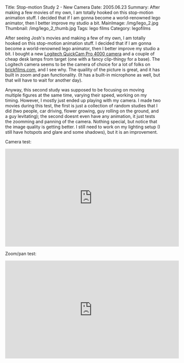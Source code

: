 Title: Stop-motion Study 2 - New Camera
Date: 2005.06.23
Summary: After making a few movies of my own, I am totally hooked on this stop-motion animation stuff. I decided that if I am gonna become a world-renowned lego animator, then I better improve my studio a bit.
MainImage: /img/lego_2.jpg
Thumbnail: /img/lego_2_thumb.jpg
Tags: lego films
Category: legofilms

After seeing Josh's movies and making a few of my own, I am totally hooked on this stop-motion animation stuff. I decided that if I am gonna become a world-renowned lego animator, then I better improve my studio a bit. I bought a new [Logitech QuickCam Pro 4000 camera][Camera] and a couple of cheap desk lamps from target (one with a fancy clip-thingy for a base). The Logitech camera seems to be the camera of choice for a lot of folks on [brickfilms.com][BrickFilms], and I see why. The quaility of the picture is great, and it has built in zoom and pan functionality. (It has a built-in microphone as well, but that will have to wait for another day).

Anyway, this second study was supposed to be focusing on moving multiple figures at the same time, varying their speed, working on my timing. However, I mostly just ended up playing with my camera. I made two movies during this test, the first is just a collection of random studies that I did (two people, car driving, flower growing, guy rolling on the ground, and a guy levitating); the second doesnt even have any animation, it just tests the zoomming and panning of the camera. Nothing special, but notice that the image quality is getting better. I still need to work on my lighting setup (I still have hotspots and glare and some shadows), but it is an improvement.

Camera test:

<p>
<iframe width="560" height="315" src="https://www.youtube.com/embed/nJCn7nCAhjY?rel=0" frameborder="0" allow="accelerometer; autoplay; encrypted-media; gyroscope; picture-in-picture" allowfullscreen></iframe>
</p>

Zoom/pan test:

<iframe width="560" height="315" src="https://www.youtube.com/embed/biRo_NJ2_pw?rel=0" frameborder="0" allow="accelerometer; autoplay; encrypted-media; gyroscope; picture-in-picture" allowfullscreen></iframe>


[Camera]: http://www.logitech.com/index.cfm?page=products/details&amp;CRID=4&amp;amp;CONTENTID=5042&amp;countryid=19&amp;languageid=1
[BrickFilms]: http://www.brickfilms.com/resources.php
